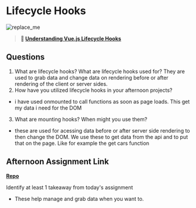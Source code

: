 # Lifecycle Hooks

![replace_me](https://codeworks.blob.core.windows.net/public/assets/img/illustrations/placeholder.svg)

> **📖 [Understanding Vue.js Lifecycle Hooks](https://codeworksacademy.com/fs-student-guide/resources/wk6/03-Vue-Lifecycle-Hooks)**

## Questions

1. What are lifecycle hooks? What are lifecycle hooks used for?
They are used to grab data and change data on rendering before or after rendering of the client or server sides.
2. How have you utilized lifecycle hooks in your afternoon projects?
- i have used onmounted to call functions as soon as page loads. This get my data i need for the DOM
3. What are mounting hooks? When might you use them?
- these are used for acessing data before or after server side rendering to then change the DOM. We use these to get data from the api and to put that on the page. Like for example the get cars function
## Afternoon Assignment Link

**[Repo](https://github.com/laxmeyers/winter23_gregslist_vue)**

Identify at least 1 takeaway from today's assignment
- These help manage and grab data when you want to.